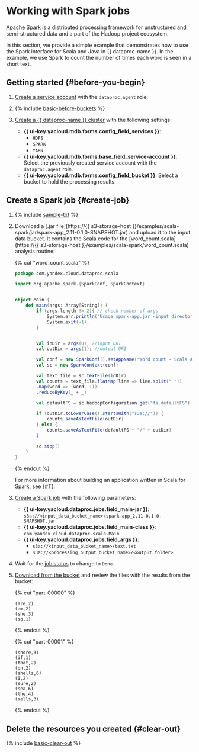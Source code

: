 # Working with Spark jobs

[Apache Spark](https://spark.apache.org/) is a distributed processing framework for unstructured and semi-structured data and a part of the Hadoop project ecosystem.

In this section, we provide a simple example that demonstrates how to use the Spark interface for Scala and Java in {{ dataproc-name }}. In the example, we use Spark to count the number of times each word is seen in a short text.

## Getting started {#before-you-begin}

1. [Create a service account](../../iam/operations/sa/create.md) with the `dataproc.agent` role.

1. {% include [basic-before-buckets](../../_includes/data-proc/tutorials/basic-before-buckets.md) %}

1. [Create a {{ dataproc-name }} cluster](../operations/cluster-create.md) with the following settings:

   * **{{ ui-key.yacloud.mdb.forms.config_field_services }}**:
      * `HDFS`
      * `SPARK`
      * `YARN`
   * **{{ ui-key.yacloud.mdb.forms.base_field_service-account }}**: Select the previously created service account with the `dataproc.agent` role.
   * **{{ ui-key.yacloud.mdb.forms.config_field_bucket }}**: Select a bucket to hold the processing results.

## Create a Spark job {#create-job}

1. {% include [sample-txt](../../_includes/data-proc/tutorials/sample-txt.md) %}

1. Download a [.jar file](https://{{ s3-storage-host }}/examples/scala-spark/jar/spark-app_2.11-0.1.0-SNAPSHOT.jar) and upload it to the input data bucket. It contains the Scala code for the [word_count.scala](https://{{ s3-storage-host }}/examples/scala-spark/word_count.scala) analysis routine:

   {% cut "word_count.scala" %}

   ```scala
   package com.yandex.cloud.dataproc.scala

   import org.apache.spark.{SparkConf, SparkContext}


   object Main {
       def main(args: Array[String]) {
           if (args.length != 2){ // check number of args
               System.err.println("Usage spark-app.jar <input_directory> <output_directory>");
               System.exit(-1);
           }


           val inDir = args(0); //input URI
           val outDir = args(1); //output URI

           val conf = new SparkConf().setAppName("Word count - Scala App")
           val sc = new SparkContext(conf)

           val text_file = sc.textFile(inDir)
           val counts = text_file.flatMap(line => line.split(" "))
           .map(word => (word, 1))
           .reduceByKey(_ + _)

           val defaultFS = sc.hadoopConfiguration.get("fs.defaultFS")

           if (outDir.toLowerCase().startsWith("s3a://")) {
               counts.saveAsTextFile(outDir)
           } else {
               counts.saveAsTextFile(defaultFS + "/" + outDir)
           }

           sc.stop()
       }
   }
   ```

   {% endcut %}

   For more information about building an application written in Scala for Spark, see [{#T}](./run-spark-job.md#spark-submit).

1. [Create a Spark job](../operations/jobs-spark#create) with the following parameters:

   * **{{ ui-key.yacloud.dataproc.jobs.field_main-jar }}**: `s3a://<input_data_bucket_name>/spark-app_2.11-0.1.0-SNAPSHOT.jar`
   * **{{ ui-key.yacloud.dataproc.jobs.field_main-class }}**: `com.yandex.cloud.dataproc.scala.Main`
   * **{{ ui-key.yacloud.dataproc.jobs.field_args }}**:
      * `s3a://<input_data_bucket_name>/text.txt`
      * `s3a://<processing_output_bucket_name>/<output_folder>`

1. Wait for the [job status](../operations/jobs-spark.md#get-info) to change to `Done`.

1. [Download from the bucket](../../storage/operations/objects/download.md) and review the files with the results from the bucket:

   {% cut "part-00000" %}

   ```text
   (are,2)
   (am,2)
   (she,3)
   (so,1)
   ```

   {% endcut %}

   {% cut "part-00001" %}

   ```text
   (shore,3)
   (if,1)
   (that,2)
   (on,2)
   (shells,6)
   (I,2)
   (sure,2)
   (sea,6)
   (the,4)
   (sells,3)
   ```

   {% endcut %}

## Delete the resources you created {#clear-out}

{% include [basic-clear-out](../../_includes/data-proc/tutorials/basic-clear-out.md) %}
